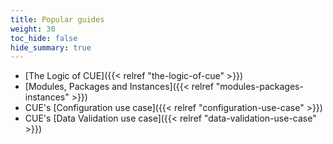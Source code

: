```yaml
---
title: Popular guides
weight: 30
toc_hide: false
hide_summary: true
---
```


- [The Logic of CUE]({{< relref "the-logic-of-cue" >}})
- [Modules, Packages and Instances]({{< relref "modules-packages-instances" >}})
- CUE's [Configuration use case]({{< relref "configuration-use-case" >}})
- CUE's [Data Validation use case]({{< relref "data-validation-use-case" >}})
